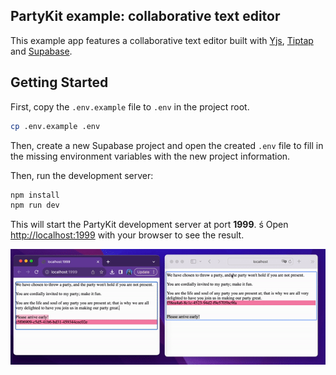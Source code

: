 ## PartyKit example: collaborative text editor

This example app features a collaborative text editor built with [Yjs](https://yjs.dev/), [Tiptap](https://tiptap.dev/) and [Supabase](https://supabase.com/).

## Getting Started

First, copy the `.env.example` file to `.env` in the project root.

```bash
cp .env.example .env
```

Then, create a new Supabase project and open the created `.env` file to fill in the missing environment variables with the new project information.

Then, run the development server:

```bash
npm install
npm run dev
```

This will start the PartyKit development server at port **1999**.
ś
Open [http://localhost:1999](http://localhost:1999) with your browser to see the result.

![text editor demo](./text-editor.gif)
